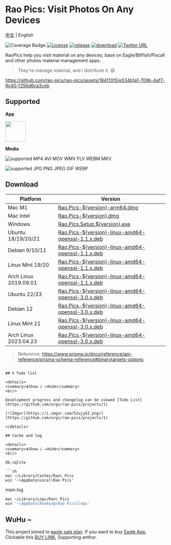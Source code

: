 # Rao Pics: Visit Photos On Any Devices

[中文](./README.md) | English

![Coverage Badge](https://img.shields.io/endpoint?url=https://gist.githubusercontent.com/meetqy/5c4881f21bab2cf4f09a8658354fb997/raw/rao-pics_core__coverage.json)
[![License](https://img.shields.io/github/license/rao-pics/core)](https://github.com/rao-pics/core/blob/turbo-electron-prisma/LICENSE)
[![release](https://img.shields.io/github/v/release/rao-pics/core)](https://github.com/rao-pics/core/releases)
[![download](https://img.shields.io/github/downloads/rao-pics/core/total)](https://github.com/rao-pics/rao-pics/releases)
[![Twitter URL](https://img.shields.io/twitter/url?url=https%3A%2F%2Fgithub.com%2Frao-pics%2Frao-pics)](https://twitter.com/intent/tweet?text=Visit%20Material%20on%20Any%20device.https://github.com/rao-pics/core)

RaoPics help you visit material on any devices, base on Eagle/Billfish/Pixcall and other photos material management apps.

> They're manage material, and i distribute it. 😄

https://github.com/rao-pics/rao-pics/assets/18411315/e534b1a1-709b-4af7-9c40-f256d6ca3ceb

## Supported

**App**

<p><a href="https://eagle.sjv.io/rao" target="_blank"><img width="64" src="https://i.imgur.com/jxirugb.jpg"/></a></p>

**Media**

![supported MP4 AVI MOV WMV FLV WEBM MKV](https://img.shields.io/badge/VIDEO-MP4%20%7C%20AVI%20%7C%20MOV%20%7C%20WMV%20%7C%20FLV%20%7C%20WEBM%20%7C%20MKV-brightgreen.svg)

![supported JPG PNG JPEG GIF WEBP](https://img.shields.io/badge/IMAGE-JPG%20%7C%20PNG%20%7C%20JPEG%20%7C%20GIF%20%7C%20WEBP-brightgreen.svg)

## Download

| Platform              | Version                                                                                             |
| --------------------- | --------------------------------------------------------------------------------------------------- |
| Mac M1                | [Rao.Pics-${version}-arm64.dmg](https://github.com/rao-pics/rao-pics/releases)                      |
| Mac Intel             | [Rao.Pics-${version}.dmg](https://github.com/rao-pics/rao-pics/releases)                            |
| Windows               | [Rao.Pics.Setup.${version}.exe](https://github.com/rao-pics/rao-pics/releases)                      |
| Ubuntu 18/19/20/21    | [Rao.Pics-${version}-linux-amd64-openssl-1.1.x.deb ](https://github.com/rao-pics/rao-pics/releases) |
| Debian 9/10/11        | [Rao.Pics-${version}-linux-amd64-openssl-1.1.x.deb ](https://github.com/rao-pics/rao-pics/releases) |
| Linux Mint 19/20      | [Rao.Pics-${version}-linux-amd64-openssl-1.1.x.deb ](https://github.com/rao-pics/rao-pics/releases) |
| Arch Linux 2019.09.01 | [Rao.Pics-${version}-linux-amd64-openssl-1.1.x.deb ](https://github.com/rao-pics/rao-pics/releases) |
| Ubuntu 22/23          | [Rao.Pics-${version}-linux-amd64-openssl-3.0.x.deb](https://github.com/rao-pics/rao-pics/releases)  |
| Debian 12             | [Rao.Pics-${version}-linux-amd64-openssl-3.0.x.deb](https://github.com/rao-pics/rao-pics/releases)  |
| Linux Mint 21         | [Rao.Pics-${version}-linux-amd64-openssl-3.0.x.deb](https://github.com/rao-pics/rao-pics/releases)  |
| Arch Linux 2023.04.23 | [Rao.Pics-${version}-linux-amd64-openssl-3.0.x.deb](https://github.com/rao-pics/rao-pics/releases)  |

> Reference: https://www.prisma.io/docs/reference/api-reference/prisma-schema-reference#binarytargets-options

````

## 🌀 Todo list

<details>
<summary>➕Show / ➖Hide</summary>
<br/>

Development progress and changelog can be viewed [Todo List](https://github.com/orgs/rao-pics/projects/1)

[![Imgur](https://i.imgur.com/52ujyXZ.png)](https://github.com/orgs/rao-pics/projects/1)

</details>

## Cache and log

<details>
<summary>➕Show / ➖Hide</summary>
<br/>

db.sqlite

```sh
mac ~/Library/Caches/Rao\ Pics
win '~\AppData\Local\Rao Pics'
````

main.log

```sh
mac ~/Library/Logs/Rao\ Pics
win '~\AppData\Roaming\Rao Pics\logs'
```

</details>

## WuHu ~

This project joined to [eagle sale plan](https://eagle.cool/affiliate). If you want to buy [Eagle App](https://eagle.sjv.io/rao), Clickable this [BUY LINK](https://eagle.sjv.io/rao), Supporting anthor.
